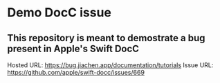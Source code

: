 # Demo DocC issue
## This repository is meant to demostrate a bug present in Apple's Swift DocC

Hosted URL: https://bug.jiachen.app/documentation/tutorials
Issue URL: https://github.com/apple/swift-docc/issues/669
